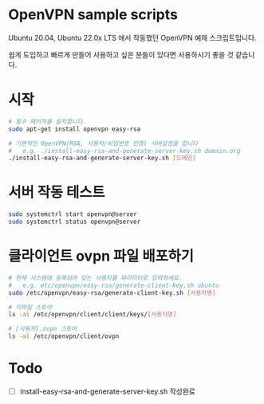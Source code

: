# OpenVPN sample scripts

Ubuntu 20.04, Ubuntu 22.0x LTS 에서 작동했던 OpenVPN 예제 스크립트입니다.

쉽게 도입하고 빠르게 만들어 사용하고 싶은 분들이 있다면 사용하시기 좋을 것 같습니다.


# 시작

```sh
# 필수 패키지를 설치합니다.
sudo apt-get install openvpn easy-rsa

# 기본적인 OpenVPN(RSA, 사용자/비밀번호 인증) 서버설정을 합니다
#   e.g. ./install-easy-rsa-and-generate-server-key.sh domain.org
./install-easy-rsa-and-generate-server-key.sh [도메인]
```

# 서버 작동 테스트

```sh
sudo systemctrl start openvpn@server
sudo systemctrl status openvpn@server
```

# 클라이언트 ovpn 파일 배포하기

```sh
# 현재 시스템에 등록되어 있는 사용자를 파라미터로 입력하세요.
#   e.g. etc/openvpn/easy-rsa/generate-client-key.sh ubuntu
sudo /etc/openvpn/easy-rsa/generate-client-key.sh [사용자명]

# 키파일 스토어
ls -al /etc/openvpn/client/client/keys/[사용자명]

# [사용자].ovpn 스토어
ls -al /etc/openvpn/client/ovpn
```

# Todo

  - [ ] install-easy-rsa-and-generate-server-key.sh 작성완료
